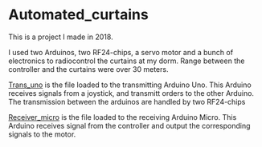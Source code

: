 # Automated_curtains

This is a project I made in 2018. 

I used two Arduinos, two RF24-chips, a servo motor and a bunch of electronics to radiocontrol the curtains at my dorm. Range between the controller and the curtains were over 30 meters.

[Trans_uno](Trans_uno.ino) is the file loaded to the transmitting Arduino Uno. This Arduino receives signals from a joystick, and transmitt orders to the other Arduino. The transmission between the arduinos are handled by two RF24-chips

[Receiver_micro](Receiver_micro.ino) is the file loaded to the receiving Arduino Micro. This Arduino receives signal from the controller and output the corresponding signals to the motor.

